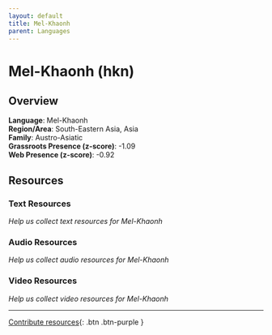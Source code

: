 ```yaml
---
layout: default
title: Mel-Khaonh
parent: Languages
---
```


# Mel-Khaonh (hkn)

## Overview

**Language**: Mel-Khaonh  
**Region/Area**: South-Eastern Asia, Asia  
**Family**: Austro-Asiatic  
**Grassroots Presence (z-score)**: -1.09  
**Web Presence (z-score)**: -0.92  

## Resources

### Text Resources
*Help us collect text resources for Mel-Khaonh*

### Audio Resources
*Help us collect audio resources for Mel-Khaonh*

### Video Resources
*Help us collect video resources for Mel-Khaonh*

---

[Contribute resources](https://forms.office.com/e/1SfLJx3u1r){: .btn .btn-purple }
